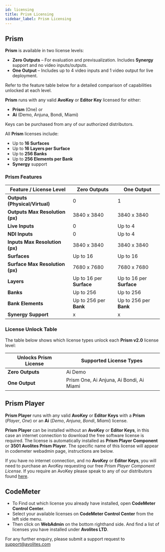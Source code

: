 ```yaml
---
id: licensing
title: Prism Licensing
sidebar_label: Prism Licensing
---
```


## Prism

**Prism** is available in two license levels:

- **Zero Outputs** – For evaluation and previsualization. Includes **Synergy** support and no video inputs/outputs.
- **One Output** – Includes up to 4 video inputs and 1 video output for live deployment.

Refer to the feature table below for a detailed comparison of capabilities unlocked at each level.

**Prism** runs with any valid **AvoKey** or **Editor Key** licensed for either:
- **Prism** (One) or
- **Ai** (Demo, Anjuna, Bondi, Miami)

Keys can be purchased from any of our authorized distributors.

All **Prism** licenses include:
- Up to **16 Surfaces**
- Up to **16 Layers per Surface**
- Up to **256 Banks**
- Up to **256 Elements per Bank**
- **Synergy** support

### Prism Features
| Feature / License Level | Zero Outputs | One Output |
|-|-|-|
| **Outputs (Physical/Virtual)**       | 0   | 1 |
| **Outputs Max Resolution (px)** | 3840 x 3840 | 3840 x 3840 |
| **Live Inputs**            | 0   | Up to 4 |
| **NDI Inputs**             | 0   | Up to 4 |
| **Inputs Max Resolution (px)**  | 3840 x 3840 | 3840 x 3840 |
| **Surfaces**                | Up to 16 | Up to 16 |
| **Surface Max Resolution (px)** | 7680 x 7680 | 7680 x 7680 |
| **Layers**                 | Up to 16 per **Surface** | Up to 16 per **Surface** |
| **Banks**                  | Up to 256 | Up to 256 |
| **Bank Elements**          | Up to 256 per **Bank** | Up to 256 per **Bank** |
| **Synergy Support** |x| x|

### License Unlock Table

The table below shows which license types unlock each **Prism v2.0** license level:

| Unlocks Prism License | Supported License Types                                      |
|------------------------|-------------------------------------------------------------|
| **Zero Outputs**        | Ai Demo                                                     |
| **One Output**         | Prism One, Ai Anjuna, Ai Bondi, Ai Miami                 |



## Prism Player

**Prism Player** runs with any valid **AvoKey** or **Editor Keys** with a **Prism** (_Player_, _One_) or an **Ai** (_Demo_, _Anjuna_, _Bondi_, _Miami_) license.

**Prism Player** can be installed without an **AvoKey** or **Editor Keys**, in this case an internet connection to download the free software license is required. The license is automatically installed as **Prism Player Component** or **3501 Avolites Prism Player**. The specific name of this license will appear in codemeter webadmin page, instructions are below.

If you have no internet connection, and no **AvoKey** or **Editor Keys**, you will need to purchase an AvoKey requesting our free *Prism Player Component License*. If you require an AvoKey please speak to any of our distributors found [here](https://www.avolites.com/official-distributors).

<!-- ## All Licenses

The below table shows which app can be use against Avolites current set of **Ai** / **Prism** Licenses.

| | Ai Demo  | Ai Anjuna | Ai Bondi | Ai Miami | Prism One| Prism Player |
|-----------------|:--------:|:---------:|:--------:|:--------:|:-------------:| :-------------:|
| **Prism Zero Outputs**       |   x    |        |        |       |               | |
| **Prism One Output**|        |     x     |    x     |    x     |       x       | |
| **Prism Player**|    x    |     x     |    x     |    x     |       x       | x| -->

## CodeMeter

- To Find out which license you already have installed, open **CodeMeter Control Center**.
- Select your available licenses on **CodeMeter Control Center** from the left side menu.
- Then click on **WebAdmin** on the bottom righthand side. And find a list of licenses you have installed under **Avolites LTD**.

For any further enquiry, please submit a support request to <a href="mailto:support@avolites.com?subject=Prism:">support@avolites.com</a>